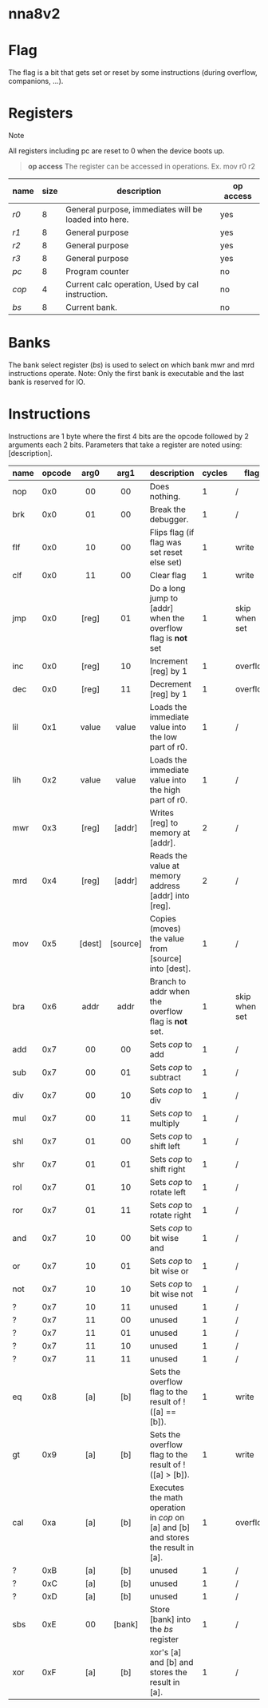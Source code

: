 # nna8v2

# Flag
The flag is a bit that gets set or reset by some instructions (during overflow, companions, ...).

# Registers
> [!NOTE]
> All registers including pc are reset to 0 when the device boots up.

> **op access**
> The register can be accessed in operations. Ex. mov r0 r2
>

| name  | size | description                                           | op access |
|-------|------|-------------------------------------------------------|-----------|
| *r0*  | 8    | General purpose, immediates will be loaded into here. | yes       |
| *r1*  | 8    | General purpose                                       | yes       |
| *r2*  | 8    | General purpose                                       | yes       |
| *r3*  | 8    | General purpose                                       | yes       |
| *pc*  | 8    | Program counter                                       | no        |
| *cop* | 4    | Current calc operation, Used by cal instruction.      | no        |
| *bs*  | 8    | Current bank.                                         | no        |

# Banks
The bank select register (*bs*) is used to select on which bank mwr and mrd instructions operate. Note: Only the first bank is executable and the last bank is reserved for IO.

# Instructions
Instructions are 1 byte where the first 4 bits are the opcode followed by 2 arguments each 2 bits.
Parameters that take a register are noted using: [description].

| name | opcode |  arg0  |   arg1   | description                                                                       | cycles | flag          |
|------|--------|:------:|:--------:|-----------------------------------------------------------------------------------|--------|---------------|
| nop  | 0x0    |   00   |    00    | Does nothing.                                                                     | 1      | /             |
| brk  | 0x0    |   01   |    00    | Break the debugger.                                                               | 1      | /             |
| flf  | 0x0    |   10   |    00    | Flips flag (if flag was set reset else set)                                       | 1      | write         |
| clf  | 0x0    |   11   |    00    | Clear flag                                                                        | 1      | write         |
| jmp  | 0x0    | [reg]  |    01    | Do a long jump to [addr] when the overflow flag is **not** set                    | 1      | skip when set |
| inc  | 0x0    | [reg]  |    10    | Increment [reg] by 1                                                              | 1      | overflow      |
| dec  | 0x0    | [reg]  |    11    | Decrement [reg] by 1                                                              | 1      | overflow      |
| lil  | 0x1    | value  |  value   | Loads the immediate value into the low part of r0.                                | 1      | /             |
| lih  | 0x2    | value  |  value   | Loads the immediate value into the high part of r0.                               | 1      | /             |
| mwr  | 0x3    | [reg]  |  [addr]  | Writes [reg] to memory at [addr].                                                 | 2      | /             |
| mrd  | 0x4    | [reg]  |  [addr]  | Reads the value at memory address [addr] into [reg].                              | 2      | /             |
| mov  | 0x5    | [dest] | [source] | Copies (moves) the value from [source] into [dest].                               | 1      | /             |
| bra  | 0x6    |  addr  |   addr   | Branch to addr when the overflow flag is **not** set.                             | 1      | skip when set |
| add  | 0x7    |   00   |    00    | Sets *cop* to add                                                                 | 1      | /             |
| sub  | 0x7    |   00   |    01    | Sets *cop* to subtract                                                            | 1      | /             |
| div  | 0x7    |   00   |    10    | Sets *cop* to div                                                                 | 1      | /             |
| mul  | 0x7    |   00   |    11    | Sets *cop* to multiply                                                            | 1      | /             |
| shl  | 0x7    |   01   |    00    | Sets *cop* to shift left                                                          | 1      | /             |
| shr  | 0x7    |   01   |    01    | Sets *cop* to shift right                                                         | 1      | /             |
| rol  | 0x7    |   01   |    10    | Sets *cop* to rotate left                                                         | 1      | /             |
| ror  | 0x7    |   01   |    11    | Sets *cop* to rotate right                                                        | 1      | /             |
| and  | 0x7    |   10   |    00    | Sets *cop* to bit wise and                                                        | 1      | /             |
| or   | 0x7    |   10   |    01    | Sets *cop* to bit wise or                                                         | 1      | /             |
| not  | 0x7    |   10   |    10    | Sets *cop* to bit wise not                                                        | 1      | /             |
| ?    | 0x7    |   10   |    11    | unused                                                                            | 1      | /             |
| ?    | 0x7    |   11   |    00    | unused                                                                            | 1      | /             |
| ?    | 0x7    |   11   |    01    | unused                                                                            | 1      | /             |
| ?    | 0x7    |   11   |    10    | unused                                                                            | 1      | /             |
| ?    | 0x7    |   11   |    11    | unused                                                                            | 1      | /             |
| eq   | 0x8    |  [a]   |   [b]    | Sets the overflow flag to the result of !([a] == [b]).                            | 1      | write         |
| gt   | 0x9    |  [a]   |   [b]    | Sets the overflow flag to the result of !([a] > [b]).                             | 1      | write         |
| cal  | 0xa    |  [a]   |   [b]    | Executes the math operation in *cop* on [a] and [b] and stores the result in [a]. | 1      | overflow      |
| ?    | 0xB    |  [a]   |   [b]    | unused                                                                            | 1      | /             |
| ?    | 0xC    |  [a]   |   [b]    | unused                                                                            | 1      | /             |
| ?    | 0xD    |  [a]   |   [b]    | unused                                                                            | 1      | /             |
| sbs  | 0xE    |   00   |  [bank]  | Store [bank] into the *bs* register                                               | 1      | /             |
| xor  | 0xF    |  [a]   |   [b]    | xor's [a] and [b] and stores the result in [a].                                   | 1      | /             |


